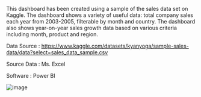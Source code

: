 This dashboard has been created using a sample of the sales data set on Kaggle. The dashboard shows a variety of useful data: total company sales each year from 2003-2005, filterable by month and country. The dashboard also shows year-on-year sales growth data based on various criteria including month, product and region.

Data Source : https://www.kaggle.com/datasets/kyanyoga/sample-sales-data/data?select=sales_data_sample.csv

Source Data : Ms. Excel

Software : Power BI


![image](https://github.com/JefPratama/Sales-Dashboard/assets/153343134/1841a49b-7bb4-4935-a119-0d58161d3767)
